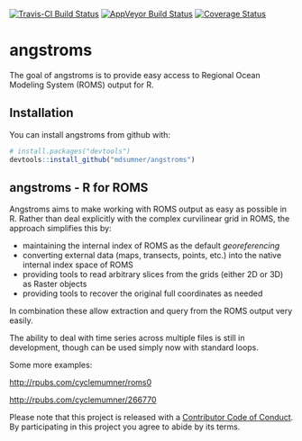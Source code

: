 
[![Travis-CI Build Status](https://travis-ci.org/mdsumner/angstroms.svg?branch=master)](https://travis-ci.org/mdsumner/angstroms) [![AppVeyor Build Status](https://ci.appveyor.com/api/projects/status/github/mdsumner/angstroms?branch=master&svg=true)](https://ci.appveyor.com/project/mdsumner/angstroms) [![Coverage Status](https://img.shields.io/codecov/c/github/mdsumner/angstroms/master.svg)](https://codecov.io/github/mdsumner/angstroms?branch=master) <!-- README.md is generated from README.Rmd. Please edit that file -->

angstroms
=========

The goal of angstroms is to provide easy access to Regional Ocean Modeling System (ROMS) output for R.

Installation
------------

You can install angstroms from github with:

``` r
# install.packages("devtools")
devtools::install_github("mdsumner/angstroms")
```

angstroms - R for ROMS
----------------------

Angstroms aims to make working with ROMS output as easy as possible in R. Rather than deal explicitly with the complex curvilinear grid in ROMS, the approach simplifies this by:

-   maintaining the internal index of ROMS as the default *georeferencing*
-   converting external data (maps, transects, points, etc.) into the native internal index space of ROMS
-   providing tools to read arbitrary slices from the grids (either 2D or 3D) as Raster objects
-   providing tools to recover the original full coordinates as needed

In combination these allow extraction and query from the ROMS output very easily.

The ability to deal with time series across multiple files is still in development, though can be used simply now with standard loops.

Some more examples:

<http://rpubs.com/cyclemumner/roms0>

<http://rpubs.com/cyclemumner/266770>

Please note that this project is released with a [Contributor Code of Conduct](CONDUCT.md). By participating in this project you agree to abide by its terms.
